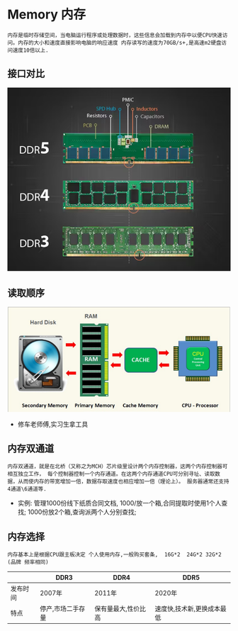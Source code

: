 # Memory 内存

`内存是临时存储空间，当电脑运行程序或处理数据时，这些信息会加载到内存中以便CPU快速访问。内存的大小和速度直接影响电脑的响应速度
内存读写的速度为70GB/s+,是高速m2硬盘访问速度10倍以上.
`

## 接口对比
![](../imgs/memory-different.png)

## 读取顺序

![](../imgs/memory-flow.png)

- 修车老师傅,实习生拿工具 

## 内存双通道
`内存双通道，就是在北桥（又称之为MCH）芯片级里设计两个内存控制器，这两个内存控制器可相互独立工作，
每个控制器控制一个内存通道。在这两个内存通道CPU可分别寻址、读取数据，从而使内存的带宽增加一倍，数据存取速度也相应增加一倍（理论上）。
服务器通常还支持4通道\6通道等.
`
- 实例: 管理1000份线下纸质合同文档, 1000/放一个箱,合同提取时使用1个人查找;   1000份放2个箱,查询派两个人分别查找;

## 内存选择
`内存基本上是根据CPU跟主板决定 个人使用内存,一般购买套条,  16G*2  24G*2 32G*2 (品牌 频率相同)`

|      | DDR3      | DDR4       | DDR5           |
|------|-----------|------------|----------------|
| 发布时间 | 2007年     | 2011年      | 2020年          | 
| 特点   | 停产,市场二手存量 | 保有量最大,性价比高 | 速度快,技术新,更换成本最低 | 

